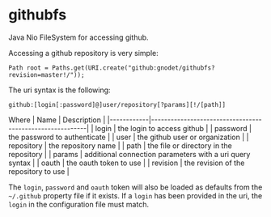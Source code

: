 githubfs
========

Java Nio FileSystem for accessing github.

Accessing a github repository is very simple:
```
Path root = Paths.get(URI.create("github:gnodet/githubfs?revision=master!/"));
```

The uri syntax is the following:
```
github:[login[:password]@]user/repository[?params][!/[path]]
```

Where
| Name       | Description                                              |
|------------|----------------------------------------------------------|
| login      | the login to access github                               |
| password   | the password to authenticate                             |
| user       | the github user or organization                          |
| repository | the repository name                                      |
| path       | the file or directory in the repository                  |
| params     | additional connection parameters with a uri query syntax |
| oauth      | the oauth token to use                                   |
| revision   | the revision of the repository to use                    |

The `login`, `password` and `oauth` token will also be loaded as defaults from the `~/.github` property file if it exists.
If a `login` has been provided in the uri, the `login` in the configuration file must match.
